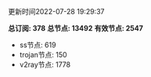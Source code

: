 更新时间2022-07-28 19:29:37

**总订阅: 378**
**总节点: 13492**
**有效节点: 2547**
- ss节点: 619
- trojan节点: 150
- v2ray节点: 1778
